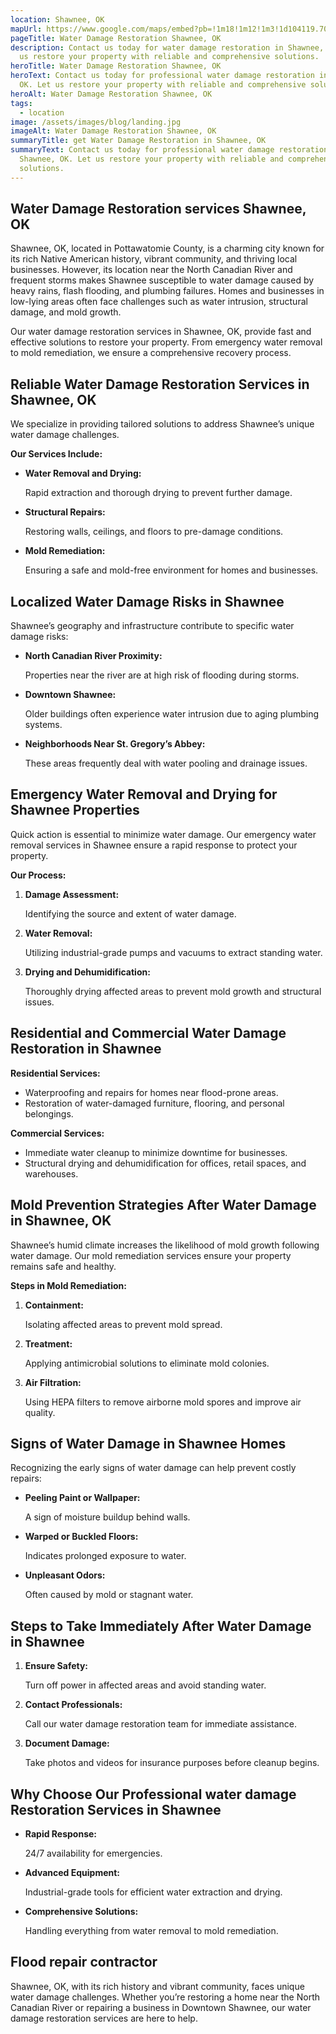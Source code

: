 ```yaml
---
location: Shawnee, OK
mapUrl: https://www.google.com/maps/embed?pb=!1m18!1m12!1m3!1d104119.70562213645!2d-97.04442428319085!3d35.36207841748901!2m3!1f0!2f0!3f0!3m2!1i1024!2i768!4f13.1!3m3!1m2!1s0x87b3b7885f8396f7%3A0x897a368b50c47637!2sShawnee%2C%20OK!5e0!3m2!1sen!2sus!4v1735857824193!5m2!1sen!2sus
pageTitle: Water Damage Restoration Shawnee, OK
description: Contact us today for water damage restoration in Shawnee, OK. Let
  us restore your property with reliable and comprehensive solutions.
heroTitle: Water Damage Restoration Shawnee, OK
heroText: Contact us today for professional water damage restoration in Shawnee,
  OK. Let us restore your property with reliable and comprehensive solutions.
heroAlt: Water Damage Restoration Shawnee, OK
tags:
  - location
image: /assets/images/blog/landing.jpg
imageAlt: Water Damage Restoration Shawnee, OK
summaryTitle: get Water Damage Restoration in Shawnee, OK
summaryText: Contact us today for professional water damage restoration in
  Shawnee, OK. Let us restore your property with reliable and comprehensive
  solutions.
---
```

## Water Damage Restoration services Shawnee, OK
Shawnee, OK, located in Pottawatomie County, is a charming city known for its rich Native American history, vibrant community, and thriving local businesses. However, its location near the North Canadian River and frequent storms makes Shawnee susceptible to water damage caused by heavy rains, flash flooding, and plumbing failures. Homes and businesses in low-lying areas often face challenges such as water intrusion, structural damage, and mold growth.

Our water damage restoration services in Shawnee, OK, provide fast and effective solutions to restore your property. From emergency water removal to mold remediation, we ensure a comprehensive recovery process.

## **Reliable Water Damage Restoration Services in Shawnee, OK**

We specialize in providing tailored solutions to address Shawnee’s unique water damage challenges.

**Our Services Include:**

* **Water Removal and Drying:**

   Rapid extraction and thorough drying to prevent further damage.
* **Structural Repairs:**

   Restoring walls, ceilings, and floors to pre-damage conditions.
* **Mold Remediation:**

   Ensuring a safe and mold-free environment for homes and businesses.

## **Localized Water Damage Risks in Shawnee**

Shawnee’s geography and infrastructure contribute to specific water damage risks:

* **North Canadian River Proximity:**

   Properties near the river are at high risk of flooding during storms.
* **Downtown Shawnee:**

   Older buildings often experience water intrusion due to aging plumbing systems.
* **Neighborhoods Near St. Gregory’s Abbey:**

   These areas frequently deal with water pooling and drainage issues.

## **Emergency Water Removal and Drying for Shawnee Properties**

Quick action is essential to minimize water damage. Our emergency water removal services in Shawnee ensure a rapid response to protect your property.

**Our Process:**

1. **Damage Assessment:**

    Identifying the source and extent of water damage.
2. **Water Removal:**

    Utilizing industrial-grade pumps and vacuums to extract standing water.
3. **Drying and Dehumidification:**

    Thoroughly drying affected areas to prevent mold growth and structural issues.

## **Residential and Commercial Water Damage Restoration in Shawnee**

**Residential Services:**

* Waterproofing and repairs for homes near flood-prone areas.
* Restoration of water-damaged furniture, flooring, and personal belongings.

**Commercial Services:**

* Immediate water cleanup to minimize downtime for businesses.
* Structural drying and dehumidification for offices, retail spaces, and warehouses.

## **Mold Prevention Strategies After Water Damage in Shawnee, OK**

Shawnee’s humid climate increases the likelihood of mold growth following water damage. Our mold remediation services ensure your property remains safe and healthy.

**Steps in Mold Remediation:**

1. **Containment:**

    Isolating affected areas to prevent mold spread.
2. **Treatment:**

    Applying antimicrobial solutions to eliminate mold colonies.
3. **Air Filtration:**

    Using HEPA filters to remove airborne mold spores and improve air quality.

## **Signs of Water Damage in Shawnee Homes**

Recognizing the early signs of water damage can help prevent costly repairs:

* **Peeling Paint or Wallpaper:**

   A sign of moisture buildup behind walls.
* **Warped or Buckled Floors:**

   Indicates prolonged exposure to water.
* **Unpleasant Odors:**

   Often caused by mold or stagnant water.

## **Steps to Take Immediately After Water Damage in Shawnee**

1. **Ensure Safety:**

    Turn off power in affected areas and avoid standing water.
2. **Contact Professionals:**

    Call our water damage restoration team for immediate assistance.
3. **Document Damage:**

    Take photos and videos for insurance purposes before cleanup begins.

## **Why Choose Our Professional water damage Restoration Services in Shawnee**

* **Rapid Response:**

   24/7 availability for emergencies.
* **Advanced Equipment:**

   Industrial-grade tools for efficient water extraction and drying.
* **Comprehensive Solutions:**

   Handling everything from water removal to mold remediation.

## **Flood repair contractor**

Shawnee, OK, with its rich history and vibrant community, faces unique water damage challenges. Whether you’re restoring a home near the North Canadian River or repairing a business in Downtown Shawnee, our water damage restoration services are here to help.
